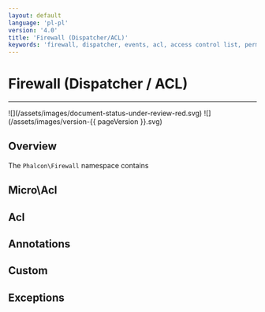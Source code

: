 ```yaml
---
layout: default
language: 'pl-pl'
version: '4.0'
title: 'Firewall (Dispatcher/ACL)'
keywords: 'firewall, dispatcher, events, acl, access control list, permissions, annotations'
---
```


# Firewall (Dispatcher / ACL)
<hr />
![](/assets/images/document-status-under-review-red.svg) ![](/assets/images/version-{{ pageVersion }}.svg)

## Overview
The `Phalcon\Firewall` namespace contains

## Micro\Acl

## Acl

## Annotations

## Custom

## Exceptions

